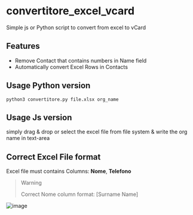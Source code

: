 # convertitore_excel_vcard
Simple js or Python script to convert from excel to vCard

## Features
- Remove Contact that contains numbers in Name field
- Automatically convert Excel Rows in Contacts

## Usage Python version
`python3 convertitore.py file.xlsx org_name`


## Usage Js version
simply drag & drop or select the excel file from file system & write the org name in text-area

## Correct Excel File format
Excel file must contains Columns: **Nome**, **Telefono**

> Warning
>
> Correct Nome column format: \[Surname Name\]

![image](https://github.com/user-attachments/assets/96d37ade-d77b-42cd-86a2-5c745a64091a)
